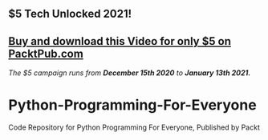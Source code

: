 ## $5 Tech Unlocked 2021!
[Buy and download this Video for only $5 on PacktPub.com](https://www.packtpub.com/product/python-programming-for-everyone-video/9781839214387)
-----
*The $5 campaign         runs from __December 15th 2020__ to __January 13th 2021.__*

# Python-Programming-For-Everyone
Code Repository for Python Programming For Everyone, Published by Packt
